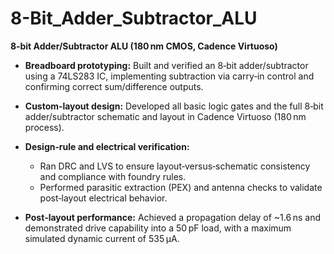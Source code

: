 # 8-Bit_Adder_Subtractor_ALU
**8‑bit Adder/Subtractor ALU (180 nm CMOS, Cadence Virtuoso)**

* **Breadboard prototyping:** Built and verified an 8‑bit adder/subtractor using a 74LS283 IC, implementing subtraction via carry‑in control and confirming correct sum/difference outputs.
* **Custom‑layout design:** Developed all basic logic gates and the full 8‑bit adder/subtractor schematic and layout in Cadence Virtuoso (180 nm process).
* **Design‑rule and electrical verification:**

  * Ran DRC and LVS to ensure layout‑versus‑schematic consistency and compliance with foundry rules.
  * Performed parasitic extraction (PEX) and antenna checks to validate post‑layout electrical behavior.
* **Post‑layout performance:** Achieved a propagation delay of \~1.6 ns and demonstrated drive capability into a 50 pF load, with a maximum simulated dynamic current of 535 µA.
